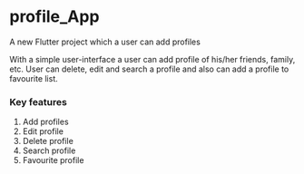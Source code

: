 # profile_App

A new Flutter project which a user can add profiles

With a simple user-interface a user can add profile of his/her friends, family, etc. User can delete, edit and search a profile and also can add a profile to favourite list.

### Key features
 1. Add profiles
 2. Edit profile
 3. Delete profile
 4. Search profile
 5. Favourite profile
